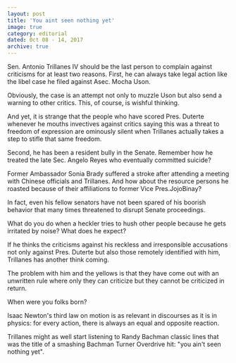 ```yaml
---
layout: post
title: 'You aint seen nothing yet'
image: true
category: editorial
dated: 0ct 08 - 14, 2017
archive: true
---
```


Sen. Antonio Trillanes IV should be the last person to complain against criticisms for at least two reasons.
First, he can always take legal action like the libel case he filed against Asec. Mocha Uson.

Obviously, the case is an attempt not only to muzzle Uson but also send a warning to other critics. This, of course, is wishful thinking. 

And yet, it is strange that the people who have scored Pres. Duterte whenever he mouths invectives against critics saying this was a threat to freedom of expression are ominously silent when Trillanes actually takes a step to stifle that same freedom. 

Second, he has been a resident bully in the Senate. Remember how he treated the late Sec. Angelo Reyes who eventually committed suicide?

Former Ambassador Sonia Brady suffered a stroke after attending a meeting with Chinese officials and Trillanes.
And how about the resource persons he roasted because of their affiliations to former Vice Pres.JojoBinay?

In fact, even his fellow senators have not been spared of his boorish behavior that many times threatened to disrupt Senate proceedings.

What do you do when a heckler tries to hush other people because he gets irritated by noise? What does he expect?

If he thinks the criticisms against his reckless and irresponsible accusations not only against Pres. Duterte but also those remotely identified with him, Trillanes has another think coming.

The problem with him and the yellows is that they have come out with an unwritten rule where only they can criticize but they cannot be criticized in return.

When were you folks born?

Isaac Newton's third law on motion is as relevant in discourses as it is in physics: for every action, there is always an equal and opposite reaction.

Trillanes might as well start listening to Randy Bachman classic lines that was the title of a smashing Bachman Turner Overdrive hit: "you ain't seen nothing yet".